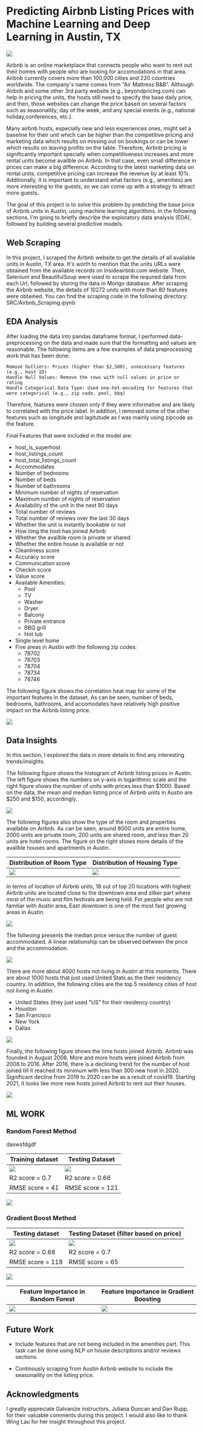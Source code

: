 # Predicting Airbnb Listing Prices with Machine Learning and Deep Learning in Austin, TX

![](img/Austin_Airbnb.JPG)

Airbnb is an online marketplace that connects people who want to rent out their homes with people who are looking for accomodations in that area. Airbnb currently covers more than 100,000 cities and 220 countries worldwide. The company's name comes from "Air Mattress B&B".
Although Airbnb and some other 3rd party website (e.g., beyondpricing.com) can help in pricing the units, the hosts still need to specify the base daily price, and then, those websites can change the price based on several factors such as seasonaility, day of the week, and any special events (e.g., national holiday,conferences, etc.). 

Many airbnb hosts, especially new and less experiences ones, might set a baseline for their unit which can be higher than the competitive pricing and marketing data which results on missing out on bookings or can be lower which results on leaving profits on the table. Therefore, Airbnb pricing is significantly important specially when competitiveness increases and more rental units become availble on Airbnb. In that case, even small difference in prices can make a big difference. According to the latest marketing data on rental units, competitive pricing can increase the revenue by at least 10%. 
Additionally, it is important to understand what factors (e.g., amenities) are more interesting to the guests, so we can come up with a strategy to attract more guests. 

The goal of this project is to solve this problem by predicting the base price of Airbnb units in Austin, using machine learning algorithms. In the following sections, I'm going to briefly describe the exploratory data analysis (EDA), followed by building several predictive models. 


## Web Scraping
In this project, I scraped the Airbnb website to get the details of all available units in Austin, TX area. It's worth to mention that the units URLs were obtained from the available records on Insideairbnb.com website. Then, Selenium and BeautifulSoup were used to scrape the required data from each Url, followed by storing the data in Mongo database.
After scraping the Airbnb website, the details of 10272 units with more than 80 features were obtained. You can find the scraping code in the following directory: SRC/Airbnb_Scraping.ipynb

## EDA Analysis
After loading the data into pandas dataframe format, I performed data-preprocessing on the data and made sure that the formatting and values are reasonable. The following items are a few examples of data preprocessing work that has been done:

    Remove Outliers: Prices (higher than $2,500), unnecessary features (e.g., host ID) 
    Handle Null Values: Remove the rows with null values in price or rating 
    Handle Categorical Data Type: Used one-hot-encoding for features that were categorical (e.g., zip code, pool, bbq)

Therefore, features were chosen only if they were informative and are likely to correlated with the price label. In addition, I removed some of the other features such as longitude and lagitutude as I was mainly using zipcode as the feature.

Final Features that were included in the model are:
* host_is_superhost
* host_listings_count
* host_total_listings_count
* Accommodates
* Number of bedrooms
* Number of beds
* Number of bathrooms
* Minimum number of nights of reservation
* Maximum number of nights of reservation
* Availability of the unit in the next 90 days
* Total number of reviews
* Total number of reviews over the last 30 days
* Whether the unit is instantly bookable or not
* How long the host has joined Airbnb
* Whether the availble room is private or shared
* Whether the entire house is available or not
* Cleanliness score
* Accuracy score
* Communication score
* Checkin score
* Value score
* Available Amenities:
    * Pool                  
    * TV 
    * Washer 
    * Dryer
    * Balcony
    * Private entrance
    * BBQ grill
    * Hot tub
* Single level home
* Five areas in Austin with the following zip codes:
    * 78702
    * 78703
    * 78704
    * 78734
    * 78746

The following figure shows the correlation heat map for some of the important features in the dataset. As can be seen, number of beds, bedrooms, bathrooms, and accomodates have relatively high positive impact on the Airbnb listing price.

![](img/Correlation.png)

## Data Insights
In this section, I explored the data in more details to find any interesting trends/insights.

The following figure shows the histogram of Airbnb listing prices in Austin. The left figure shows the numbers on y-axis in logarithmic scale and the right figure shows the number of units with prices less than $1000. Based on the data, the mean and median listing price of Airbnb units in Austin are $250 and $150, accordingly.

![](img/Airbnb_prices.png)

The following figures also show the type of the room and properties available on Airbnb. As can be seen, around 8000 units are entire home, 2000 units are private room, 200 units are shared room, and less than 20 units are hotel rooms. The figure on the right shows more details of the availble houses and apartments in Austin.

| Distribution of Room Type | Distribution of Housing Type |
| --- | --- |
| ![](img/Room_type.png)    | ![](img/House_type.png)      |

In terms of location of Airbnb units, 18 out of top 20 locations with highest Airbnb units are located close to the downtown area and zilker part where most of the music and film festivals are being held. For people who are not familiar with Austin area, East downtown is one of the most fast growing areas in Austin.

![](img/Location.png)

The follwoing presents the median price versus the number of guest accommodated. A linear relationship can be observed between the price and the accommodation.

![](img/Price_vs_guest.png)

There are more about 4000 hosts not living in Austin at this moments. There are about 1000 hosts that just used United Stats as the their residency country. In addition, the following cities are the top 5 residency cities of host not living in Austin:
* United States (they just used "US" for their residency country)
* Houston
* San Francisco
* New York
* Dallas

![](img/Owners.png)

Finally, the following figure shows the time hosts joined Airbnb. Airbnb was founded in August 2008. More and more hosts were joined Airbnb from 2008 to 2016. After 2016, there is a declining trend for the number of host joined till it reached its minimum  with less than 300 new host in 2020. Significant decline from 2019 to 2020 can be as a result of covid19. Starting 2021, it looks like more new hosts joined Airbnb to rent out their houses.

![](img/host_joined.png)


## ML WORK







### Random Forest Method

daswsfdgdf


| Training dataset | Testing Dataset |
| --- | --- |
| ![](img/rf_training.png) | ![](img/rf_test.png) |
| R2 score = 0.7           | R2 score = 0.66      |
| RMSE score = 41          | RMSE score = 121     |



![](img/rf_permutation.png)


### Gradient Boost Method

| Testing dataset | Testing Dataset (filter based on price) |
| --- | --- |
| ![](img/GINI_Train.png) | ![](img/GINI_Test.png) |
| R2 score = 0.68         | R2 score = 0.7         |
| RMSE score = 118        | RMSE score = 65        |




![](img/Test_gb_less_800.png)


| Feature Importance in Random Forest | Feature Importance in Gradient Boosting |
| --- | --- |
| ![](img/rf_GINI_Importance.png)| ![](img/GB_GINI.png) |



## Future Work

* Include features that are not being included in the amenities part. This task can be done using NLP on house descriptions and/or reviews sections.

* Continously scraping from Austin Airbnb website to include the seasonaility on the listing price.


## Acknowledgments
I greatly appreciate Galvanize instructors, Juliana Duncan and Dan Rupp, for their valuable comments during this project. I would also like to thank Wing Lau for her insight throughout this project.